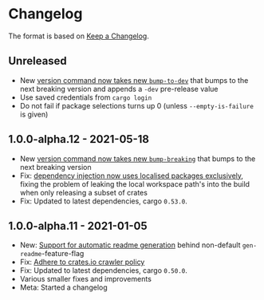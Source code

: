 # Changelog

The format is based on [Keep a Changelog].

[Keep a Changelog]: http://keepachangelog.com/en/1.0.0/

## Unreleased

- New [version command now takes new `bump-to-dev`](https://github.com/paritytech/cargo-unleash/pull/47) that bumps to the next breaking version and appends a `-dev` pre-release value
- Use saved credentials from `cargo login`
- Do not fail if package selections turns up 0 (unless `--empty-is-failure` is given)

## 1.0.0-alpha.12 - 2021-05-18
- New [version command  now takes new `bump-breaking`](https://github.com/paritytech/cargo-unleash/pull/37) that bumps to the next breaking version
- Fix: [dependency injection now uses localised packages exclusively](https://github.com/paritytech/cargo-unleash/pull/39), fixing the problem of leaking the local workspace path's into the build when only releasing a subset of crates
- Fix: Updated to latest dependencies, cargo `0.53.0`.

## 1.0.0-alpha.11 - 2021-01-05

- New: [Support for automatic readme generation](https://github.com/paritytech/cargo-unleash/pull/9) behind non-default `gen-readme`-feature-flag
- Fix: [Adhere to crates.io crawler policy](https://github.com/paritytech/cargo-unleash/pull/23)
- Fix: Updated to latest dependencies, cargo `0.50.0`.
- Various smaller fixes and improvements
- Meta: Started a changelog